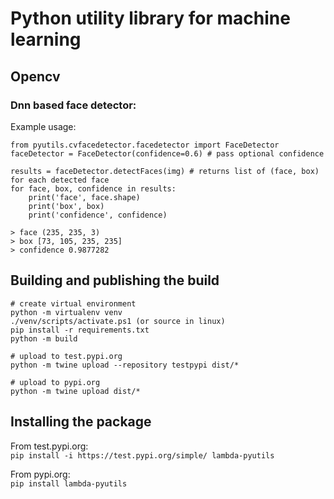 # Python utility library for machine learning

## Opencv

### Dnn based face detector:  

Example usage:
```
from pyutils.cvfacedetector.facedetector import FaceDetector
faceDetector = FaceDetector(confidence=0.6) # pass optional confidence

results = faceDetector.detectFaces(img) # returns list of (face, box) for each detected face
for face, box, confidence in results:
    print('face', face.shape)
    print('box', box)
    print('confidence', confidence)

> face (235, 235, 3)
> box [73, 105, 235, 235]
> confidence 0.9877282
```  

## Building and publishing the build
```
# create virtual environment
python -m virtualenv venv
./venv/scripts/activate.ps1 (or source in linux)
pip install -r requirements.txt
python -m build

# upload to test.pypi.org   
python -m twine upload --repository testpypi dist/*

# upload to pypi.org
python -m twine upload dist/*

```


## Installing the package
From test.pypi.org:  
`pip install -i https://test.pypi.org/simple/ lambda-pyutils`    

From pypi.org:  
`pip install lambda-pyutils`